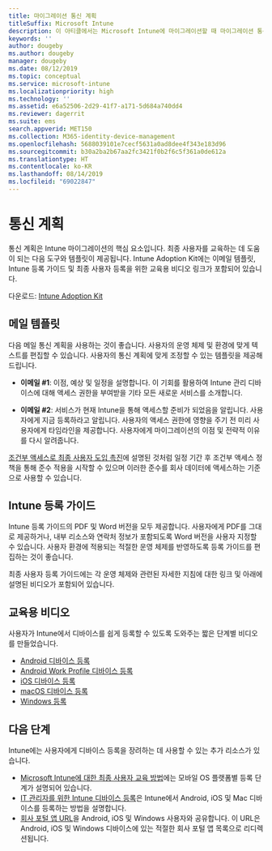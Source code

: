 ```yaml
---
title: 마이그레이션 통신 계획
titleSuffix: Microsoft Intune
description: 이 아티클에서는 Microsoft Intune에 마이그레이션할 때 마이그레이션 통신 계획 및 전략을 제공합니다.
keywords: ''
author: dougeby
ms.author: dougeby
manager: dougeby
ms.date: 08/12/2019
ms.topic: conceptual
ms.service: microsoft-intune
ms.localizationpriority: high
ms.technology: ''
ms.assetid: e6a52506-2d29-41f7-a171-5d684a740dd4
ms.reviewer: dagerrit
ms.suite: ems
search.appverid: MET150
ms.collection: M365-identity-device-management
ms.openlocfilehash: 5688039101e7cecf5631a0ad8dee4f343e183d96
ms.sourcegitcommit: b30a2ba2b67aa2fc3421f0b2f6c5f361a0de612a
ms.translationtype: HT
ms.contentlocale: ko-KR
ms.lasthandoff: 08/14/2019
ms.locfileid: "69022847"
---
```

# <a name="plan-communications"></a>통신 계획

통신 계획은 Intune 마이그레이션의 핵심 요소입니다. 최종 사용자를 교육하는 데 도움이 되는 다음 도구와 템플릿이 제공됩니다. Intune Adoption Kit에는 이메일 템플릿, Intune 등록 가이드 및 최종 사용자 등록을 위한 교육용 비디오 링크가 포함되어 있습니다.  

다운로드:  [Intune Adoption Kit](https://aka.ms/IntuneAdoptionKit)

## <a name="email-templates"></a>메일 템플릿

다음 메일 통신 계획을 사용하는 것이 좋습니다. 사용자의 운영 체제 및 환경에 맞게 텍스트를 편집할 수 있습니다. 사용자의 통신 계획에 맞게 조정할 수 있는 템플릿을 제공해 드립니다.

- **이메일 #1**: 이점, 예상 및 일정을 설명합니다. 이 기회를 활용하여 Intune 관리 디바이스에 대해 액세스 권한을 부여받을 기타 모든 새로운 서비스를 소개합니다.

- **이메일 #2**: 서비스가 현재 Intune을 통해 액세스할 준비가 되었음을 알립니다. 사용자에게 지금 등록하라고 알립니다. 사용자의 액세스 권한에 영향을 주기 전 미리 사용자에게 타임라인을 제공합니다. 사용자에게 마이그레이션의 이점 및 전략적 이유를 다시 알려줍니다.

[조건부 액세스로 최종 사용자 도입 촉진](migration-guide-drive-adoption.md)에 설명된 것처럼 일정 기간 후 조건부 액세스 정책을 통해 준수 적용을 시작할 수 있으며 이러한 준수를 회사 데이터에 액세스하는 기준으로 사용할 수 있습니다.

## <a name="intune-enrollment-guide"></a>Intune 등록 가이드

Intune 등록 가이드의 PDF 및 Word 버전을 모두 제공합니다. 사용자에게 PDF를 그대로 제공하거나, 내부 리소스와 연락처 정보가 포함되도록 Word 버전을 사용자 지정할 수 있습니다. 사용자 환경에 적용되는 적절한 운영 체제를 반영하도록 등록 가이드를 편집하는 것이 좋습니다.

최종 사용자 등록 가이드에는 각 운영 체제와 관련된 자세한 지침에 대한 링크 및 아래에 설명된 비디오가 포함되어 있습니다.

## <a name="instructional-videos"></a>교육용 비디오

사용자가 Intune에서 디바이스를 쉽게 등록할 수 있도록 도와주는 짧은 단계별 비디오를 만들었습니다.

- [Android 디바이스 등록](https://www.youtube.com/watch?v=k0Q_sGLSx6o&t=1s)
- [Android Work Profile 디바이스 등록](https://www.youtube.com/watch?v=9Dl8HsGk4tI&t=3s)
- [iOS 디바이스 등록](https://www.youtube.com/watch?v=mJyv6YcHi7c)
- [macOS 디바이스 등록](https://www.youtube.com/watch?v=Pa2pfhwq_yk)
- [Windows 등록](https://www.youtube.com/watch?v=TKQxEckBHiE)

## <a name="next-steps"></a>다음 단계

Intune에는 사용자에게 디바이스 등록을 장려하는 데 사용할 수 있는 추가 리소스가 있습니다.

- [Microsoft Intune에 대한 최종 사용자 교육 방법](https://docs.microsoft.com/intune/end-user-educate)에는 모바일 OS 플랫폼별 등록 단계가 설명되어 있습니다.
- [IT 관리자를 위한 Intune 디바이스 등록](https://docs.microsoft.com/intune/device-enrollment)은 Intune에서 Android, iOS 및 Mac 디바이스를 등록하는 방법을 설명합니다.
- [회사 포털 앱 URL](http://go.microsoft.com/fwlink/?LinkID=396941)을 Android, iOS 및 Windows 사용자와 공유합니다. 이 URL은 Android, iOS 및 Windows 디바이스에 있는 적절한 회사 포털 앱 목록으로 리디렉션됩니다.
